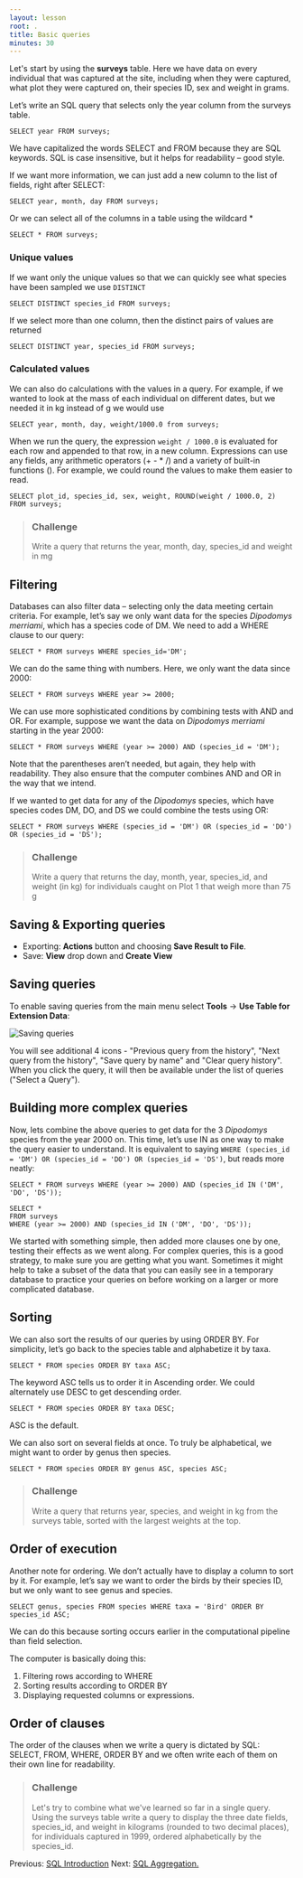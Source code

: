 ```yaml
---
layout: lesson
root: .
title: Basic queries
minutes: 30
---
```



Let's start by using the **surveys** table.
Here we have data on every individual that was captured at the site,
including when they were captured, what plot they were captured on,
their species ID, sex and weight in grams.

Let’s write an SQL query that selects only the year column from the surveys
table.

    SELECT year FROM surveys;

We have capitalized the words SELECT and FROM because they are SQL keywords.
SQL is case insensitive, but it helps for readability – good style.

If we want more information, we can just add a new column to the list of fields,
right after SELECT:

    SELECT year, month, day FROM surveys;

Or we can select all of the columns in a table using the wildcard *

    SELECT * FROM surveys;

### Unique values

If we want only the unique values so that we can quickly see what species have
been sampled we use ``DISTINCT``

    SELECT DISTINCT species_id FROM surveys;

If we select more than one column, then the distinct pairs of values are
returned

    SELECT DISTINCT year, species_id FROM surveys;

### Calculated values

We can also do calculations with the values in a query.
For example, if we wanted to look at the mass of each individual
on different dates, but we needed it in kg instead of g we would use

    SELECT year, month, day, weight/1000.0 from surveys;

When we run the query, the expression `weight / 1000.0` is evaluated for each row
and appended to that row, in a new column.  Expressions can use any fields, any
arithmetic operators (+ - * /) and a variety of built-in functions (). For
example, we could round the values to make them easier to read.

    SELECT plot_id, species_id, sex, weight, ROUND(weight / 1000.0, 2) FROM surveys;

> ### Challenge
>
> Write a query that returns the year, month, day, species_id and weight in mg

Filtering
---------

Databases can also filter data – selecting only the data meeting certain
criteria.  For example, let’s say we only want data for the species _Dipodomys
merriami_, which has a species code of DM.  We need to add a WHERE clause to our
query:

    SELECT * FROM surveys WHERE species_id='DM';

We can do the same thing with numbers.
Here, we only want the data since 2000:

    SELECT * FROM surveys WHERE year >= 2000;

We can use more sophisticated conditions by combining tests with AND and OR.
For example, suppose we want the data on _Dipodomys merriami_ starting in the year
2000:

    SELECT * FROM surveys WHERE (year >= 2000) AND (species_id = 'DM');

Note that the parentheses aren’t needed, but again, they help with readability.
They also ensure that the computer combines AND and OR in the way that we
intend.

If we wanted to get data for any of the _Dipodomys_ species,
which have species codes DM, DO, and DS we could combine the tests using OR:

    SELECT * FROM surveys WHERE (species_id = 'DM') OR (species_id = 'DO') OR (species_id = 'DS');

> ### Challenge
>
> Write a query that returns the day, month, year, species_id, and
> weight (in kg) for individuals caught on Plot 1 that weigh more than 75 g


Saving & Exporting queries
--------------------------

* Exporting:  **Actions** button and choosing **Save Result to File**.
* Save: **View** drop down and **Create View**


Saving queries
--------------------------------------
To enable saving queries from the main menu select **Tools** -> **Use Table for Extension Data**:

![Saving queries](img/saving_query.png)

You will see additional 4 icons - "Previous query from the history", "Next query from the history", "Save query by name" and "Clear query history". When you click the query, it will then be available under the list of queries ("Select a Query").

Building more complex queries
-----------------------------

Now, lets combine the above queries to get data for the 3 _Dipodomys_ species from
the year 2000 on.  This time, let’s use IN as one way to make the query easier
to understand.  It is equivalent to saying `WHERE (species_id = 'DM') OR (species_id
= 'DO') OR (species_id = 'DS')`, but reads more neatly:

    SELECT * FROM surveys WHERE (year >= 2000) AND (species_id IN ('DM', 'DO', 'DS'));

    SELECT *
    FROM surveys
    WHERE (year >= 2000) AND (species_id IN ('DM', 'DO', 'DS'));

We started with something simple, then added more clauses one by one, testing
their effects as we went along.  For complex queries, this is a good strategy,
to make sure you are getting what you want.  Sometimes it might help to take a
subset of the data that you can easily see in a temporary database to practice
your queries on before working on a larger or more complicated database.


Sorting
-------

We can also sort the results of our queries by using ORDER BY.
For simplicity, let’s go back to the species table and alphabetize it by taxa.

    SELECT * FROM species ORDER BY taxa ASC;

The keyword ASC tells us to order it in Ascending order.
We could alternately use DESC to get descending order.

    SELECT * FROM species ORDER BY taxa DESC;

ASC is the default.

We can also sort on several fields at once.
To truly be alphabetical, we might want to order by genus then species.

    SELECT * FROM species ORDER BY genus ASC, species ASC;

> ### Challenge
>
> Write a query that returns year, species, and weight in kg from
> the surveys table, sorted with the largest weights at the top.


Order of execution
------------------

Another note for ordering. We don’t actually have to display a column to sort by
it.  For example, let’s say we want to order the birds by their species ID, but
we only want to see genus and species.

    SELECT genus, species FROM species WHERE taxa = 'Bird' ORDER BY species_id ASC;

We can do this because sorting occurs earlier in the computational pipeline than
field selection.

The computer is basically doing this:

1. Filtering rows according to WHERE
2. Sorting results according to ORDER BY
3. Displaying requested columns or expressions.


Order of clauses
----------------

The order of the clauses when we write a query is dictated by SQL: SELECT, FROM, WHERE, ORDER BY
and we often write each of them on their own line for readability.


> ### Challenge
>
> Let's try to combine what we've learned so far in a single
> query.  Using the surveys table write a query to display the three date fields,
> species\_id, and weight in kilograms (rounded to two decimal places), for
> individuals captured in 1999, ordered alphabetically by the species\_id.




Previous: [SQL Introduction](00-sql-introduction.html) Next: [SQL Aggregation.](02-sql-aggregation.html)
